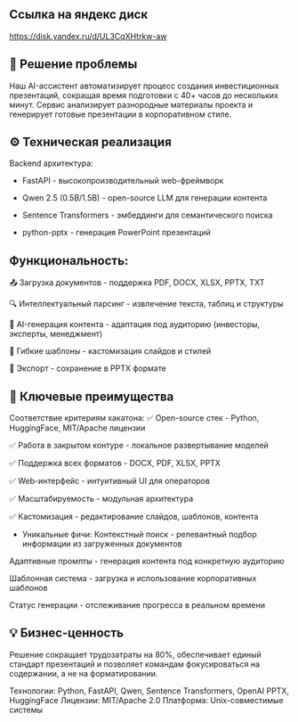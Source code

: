 ## Ссылка на яндекс диск 
https://disk.yandex.ru/d/UL3CqXHtrkw-aw
## 🎯 Решение проблемы
Наш AI-ассистент автоматизирует процесс создания инвестиционных презентаций, сокращая время подготовки с 40+ часов до нескольких минут. Сервис анализирует разнородные материалы проекта и генерирует готовые презентации в корпоративном стиле.

## ⚙️ Техническая реализация
Backend архитектура:


- FastAPI - высокопроизводительный web-фреймворк

- Qwen 2.5 (0.5B/1.5B) - open-source LLM для генерации контента

- Sentence Transformers - эмбеддинги для семантического поиска

- python-pptx - генерация PowerPoint презентаций

## Функциональность:
📤 Загрузка документов - поддержка PDF, DOCX, XLSX, PPTX, TXT

🔍 Интеллектуальный парсинг - извлечение текста, таблиц и структуры

🤖 AI-генерация контента - адаптация под аудиторию (инвесторы, эксперты, менеджмент)

🎨 Гибкие шаблоны - кастомизация слайдов и стилей

💾 Экспорт - сохранение в PPTX формате

## 🚀 Ключевые преимущества
Соответствие критериям хакатона:
✅ Open-source стек - Python, HuggingFace, MIT/Apache лицензии

✅ Работа в закрытом контуре - локальное развертывание моделей

✅ Поддержка всех форматов - DOCX, PDF, XLSX, PPTX

✅ Web-интерфейс - интуитивный UI для операторов

✅ Масштабируемость - модульная архитектура

✅ Кастомизация - редактирование слайдов, шаблонов, контента

- Уникальные фичи:
Контекстный поиск - релевантный подбор информации из загруженных документов

Адаптивные промпты - генерация контента под конкретную аудиторию

Шаблонная система - загрузка и использование корпоративных шаблонов

Статус генерации - отслеживание прогресса в реальном времени

## 💡 Бизнес-ценность
Решение сокращает трудозатраты на 80%, обеспечивает единый стандарт презентаций и позволяет командам фокусироваться на содержании, а не на форматировании.

Технологии: Python, FastAPI, Qwen, Sentence Transformers, OpenAI PPTX, HuggingFace
Лицензии: MIT/Apache 2.0
Платформа: Unix-совместимые системы
